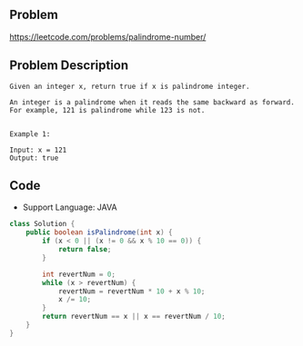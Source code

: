 ## Problem

https://leetcode.com/problems/palindrome-number/

## Problem Description

```
Given an integer x, return true if x is palindrome integer.

An integer is a palindrome when it reads the same backward as forward. For example, 121 is palindrome while 123 is not.


Example 1:

Input: x = 121
Output: true
```

## Code

- Support Language: JAVA

```JAVA
class Solution {
    public boolean isPalindrome(int x) {
        if (x < 0 || (x != 0 && x % 10 == 0)) {
            return false;
        }

        int revertNum = 0;
        while (x > revertNum) {
            revertNum = revertNum * 10 + x % 10;
            x /= 10;
        }
        return revertNum == x || x == revertNum / 10;
    }
}
```

